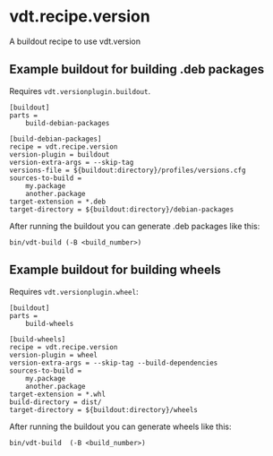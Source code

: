 vdt.recipe.version
==================
A buildout recipe to use vdt.version


Example buildout for building .deb packages
-------------------------------------------

Requires `vdt.versionplugin.buildout`.

    [buildout]
    parts =
        build-debian-packages
    
    [build-debian-packages]
    recipe = vdt.recipe.version
    version-plugin = buildout
    version-extra-args = --skip-tag
    versions-file = ${buildout:directory}/profiles/versions.cfg
    sources-to-build =
        my.package
        another.package
    target-extension = *.deb
    target-directory = ${buildout:directory}/debian-packages

After running the buildout you can generate .deb packages like this:

    bin/vdt-build (-B <build_number>)


Example buildout for building wheels
------------------------------------

Requires `vdt.versionplugin.wheel`:

    [buildout]
    parts =
        build-wheels
    
    [build-wheels]
    recipe = vdt.recipe.version
    version-plugin = wheel
    version-extra-args = --skip-tag --build-dependencies
    sources-to-build =
        my.package
        another.package
    target-extension = *.whl
    build-directory = dist/
    target-directory = ${buildout:directory}/wheels

After running the buildout you can generate wheels like this:

    bin/vdt-build  (-B <build_number>)


